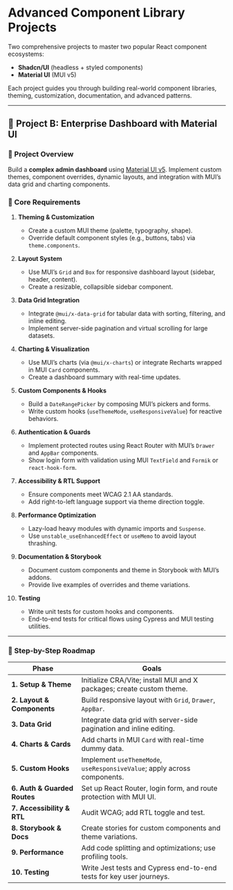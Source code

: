 # Advanced Component Library Projects

Two comprehensive projects to master two popular React component ecosystems:
- **Shadcn/UI** (headless + styled components)  
- **Material UI** (MUI v5)  

Each project guides you through building real-world component libraries, theming, customization, documentation, and advanced patterns.

---

## 📍 Project B: Enterprise Dashboard with Material UI

### 📖 Project Overview
Build a **complex admin dashboard** using [Material UI v5](https://mui.com/). Implement custom themes, component overrides, dynamic layouts, and integration with MUI’s data grid and charting components.

### 🚩 Core Requirements

1. **Theming & Customization**  
   - Create a custom MUI theme (palette, typography, shape).  
   - Override default component styles (e.g., buttons, tabs) via `theme.components`.

2. **Layout System**  
   - Use MUI’s `Grid` and `Box` for responsive dashboard layout (sidebar, header, content).  
   - Create a resizable, collapsible sidebar component.

3. **Data Grid Integration**  
   - Integrate `@mui/x-data-grid` for tabular data with sorting, filtering, and inline editing.  
   - Implement server-side pagination and virtual scrolling for large datasets.

4. **Charting & Visualization**  
   - Use MUI’s charts (via `@mui/x-charts`) or integrate Recharts wrapped in MUI `Card` components.  
   - Create a dashboard summary with real-time updates.

5. **Custom Components & Hooks**  
   - Build a `DateRangePicker` by composing MUI’s pickers and forms.  
   - Write custom hooks (`useThemeMode`, `useResponsiveValue`) for reactive behaviors.

6. **Authentication & Guards**  
   - Implement protected routes using React Router with MUI’s `Drawer` and `AppBar` components.  
   - Show login form with validation using MUI `TextField` and `Formik` or `react-hook-form`.

7. **Accessibility & RTL Support**  
   - Ensure components meet WCAG 2.1 AA standards.  
   - Add right-to-left language support via theme direction toggle.

8. **Performance Optimization**  
   - Lazy-load heavy modules with dynamic imports and `Suspense`.  
   - Use `unstable_useEnhancedEffect` or `useMemo` to avoid layout thrashing.

9. **Documentation & Storybook**  
   - Document custom components and theme in Storybook with MUI’s addons.  
   - Provide live examples of overrides and theme variations.

10. **Testing**  
    - Write unit tests for custom hooks and components.  
    - End-to-end tests for critical flows using Cypress and MUI testing utilities.

---

### 🔨 Step-by-Step Roadmap

| Phase                        | Goals                                                                                         |
|------------------------------|-----------------------------------------------------------------------------------------------|
| **1. Setup & Theme**         | Initialize CRA/Vite; install MUI and X packages; create custom theme.                        |
| **2. Layout & Components**   | Build responsive layout with `Grid`, `Drawer`, `AppBar`.                                     |
| **3. Data Grid**             | Integrate data grid with server-side pagination and inline editing.                          |
| **4. Charts & Cards**        | Add charts in MUI `Card` with real-time dummy data.                                          |
| **5. Custom Hooks**          | Implement `useThemeMode`, `useResponsiveValue`; apply across components.                     |
| **6. Auth & Guarded Routes** | Set up React Router, login form, and route protection with MUI UI.                           |
| **7. Accessibility & RTL**   | Audit WCAG; add RTL toggle and test.                                                         |
| **8. Storybook & Docs**      | Create stories for custom components and theme variations.                                   |
| **9. Performance**           | Add code splitting and optimizations; use profiling tools.                                   |
| **10. Testing**              | Write Jest tests and Cypress end-to-end tests for key user journeys.                         |

